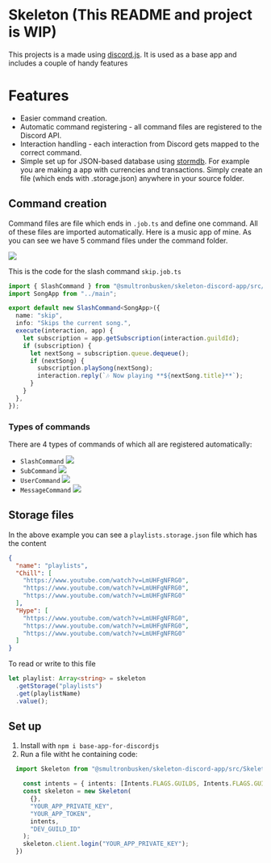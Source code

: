 # Skeleton (This README and project is WIP)

This projects is a made using [discord.js](https://discord.js.org/#/). It is used as a base app and includes a couple of handy features

# Features

- Easier command creation.
- Automatic command registering - all command files are registered to the Discord API.
- Interaction handling - each interaction from Discord gets mapped to the correct command.
- Simple set up for JSON-based database using [stormdb](https://www.npmjs.com/package/stormdb). For example you are making a app with currencies and transactions. Simply create an file (which ends with .storage.json) anywhere in your source folder.

## Command creation

Command files are file which ends in `.job.ts` and define one command. All of these files are imported automatically. Here is a music app of mine. As you can see we have 5 command files under the command folder.

![](https://i.imgur.com/IXJaqDc.png)

This is the code for the slash command `skip.job.ts`

```typescript
import { SlashCommand } from "@smultronbusken/skeleton-discord-app/src/Jobs";
import SongApp from "../main";

export default new SlashCommand<SongApp>({
  name: "skip",
  info: "Skips the current song.",
  execute(interaction, app) {
    let subscription = app.getSubscription(interaction.guildId);
    if (subscription) {
      let nextSong = subscription.queue.dequeue();
      if (nextSong) {
        subscription.playSong(nextSong);
        interaction.reply(`🎶 Now playing **${nextSong.title}**`);
      }
    }
  },
});
```

### Types of commands

There are 4 types of commands of which all are registered automatically:

- `SlashCommand`
  ![](https://i.imgur.com/mym1QSP.png)
- `SubCommand`
  ![](https://i.imgur.com/UJLveKP.png)
- `UserCommand`
  ![](https://i.imgur.com/hPjR4aj.png)
- `MessageCommand`
  ![](https://i.imgur.com/mSdkaLw.png)

## Storage files

In the above example you can see a `playlists.storage.json` file which has the content

```json
{
  "name": "playlists",
  "Chill": [
    "https://www.youtube.com/watch?v=LmUHFgNFRG0",
    "https://www.youtube.com/watch?v=LmUHFgNFRG0",
    "https://www.youtube.com/watch?v=LmUHFgNFRG0"
  ],
  "Hype": [
    "https://www.youtube.com/watch?v=LmUHFgNFRG0",
    "https://www.youtube.com/watch?v=LmUHFgNFRG0",
    "https://www.youtube.com/watch?v=LmUHFgNFRG0"
  ]
}
```

To read or write to this file

```typescript
let playlist: Array<string> = skeleton
  .getStorage("playlists")
  .get(playlistName)
  .value();
```

## Set up

1. Install with `npm i base-app-for-discordjs`
2. Run a file witht he containing code:

```typescript
  import Skeleton from "@smultronbusken/skeleton-discord-app/src/Skeleton";

    const intents = { intents: [Intents.FLAGS.GUILDS, Intents.FLAGS.GUILD_MESSAGES, Intents.FLAGS.GUILD_VOICE_STATES] }
    const skeleton = new Skeleton(
      {},
      "YOUR_APP_PRIVATE_KEY",
      "YOUR_APP_TOKEN",
      intents,
      "DEV_GUILD_ID"
    );
    skeleton.client.login("YOUR_APP_PRIVATE_KEY");
  })
```
